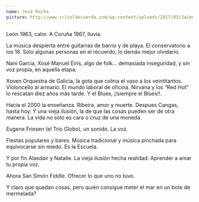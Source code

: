 ```yaml
---
name: José Rocha
picture: http://www.crisoldecuerda.com/wp-content/uploads/2017/01/Jaime-Muñoz-foto-env-123x123-2017.jpg
---
```


León 1963, calor. A Coruña 1967, lluvia.

La música despierta entre guitarras de barrio y de playa. El conservatorio a los 16. Sólo algunas personas en el recuerdo, lo demás mejor olvidarlo.

Nani Garcia, Xosé Manuel Eirís, algo de folk… demasiada inseguridad, y sin voz propia, en aquella etapa.

Xoven Orquestra de Galicia, la gota que colma el vaso a los veintitantos. Violoncello al armario. El mundo laboral de oficina. Nirvana y los “Red Hot” lo rescatan diez años más tarde. Y el Blues, ¡!siempre el Blues!!.

Hacia el 2000 la enseñanza. Ribeira, amor y muerte. Despues Cangas, hasta hoy. Y una vieja ilusión, la de que las cosas pueden ser de otra manera. La vida no sólo es cara o cruz de una moneda.

Eugene Friesen (el Trio Globo), un sonido. La voz.

Fiestas populares y bares. Música tradicional y música pinchada para equivocarse sin miedo. Es la Escuela.

Y por fin Alasdair y Natalie. La vieja ilusión hecha realidad. Aprender a amar tu propia voz.

Ahora San Simón Fiddle. Ofrecer lo que uno no tuvo.

Y claro que quedan cosas, pero quién consigue meter el mar en un bote de mermelada?
